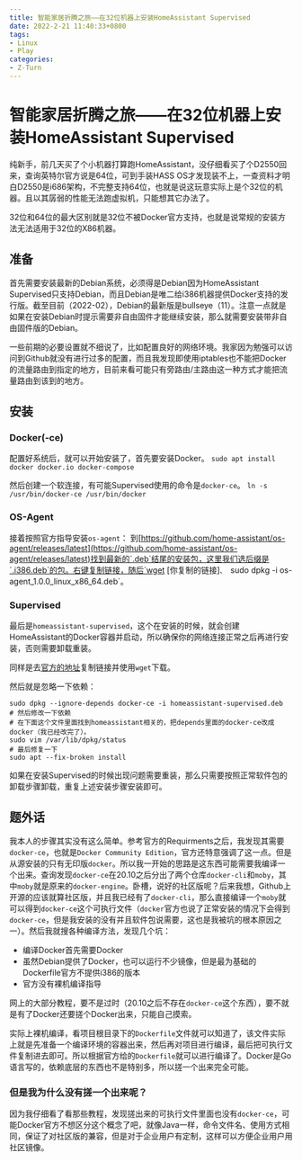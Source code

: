 ```yaml
---
title: 智能家居折腾之旅——在32位机器上安装HomeAssistant Supervised
date: 2022-2-21 11:40:33+0800
tags:
- Linux
- Play
categories:
- Z-Turn
---
```


# 智能家居折腾之旅——在32位机器上安装HomeAssistant Supervised
纯新手，前几天买了个小机器打算跑HomeAssistant，没仔细看买了个D2550回来，查询英特尔官方说是64位，可到手装HASS OS才发现装不上，一查资料才明白D2550是i686架构，不完整支持64位，也就是说这玩意实际上是个32位的机器。且以其孱弱的性能无法跑虚拟机，只能想其它办法了。

32位和64位的最大区别就是32位不被Docker官方支持，也就是说常规的安装方法无法适用于32位的X86机器。

<!--more-->
## 准备

首先需要安装最新的Debian系统，必须得是Debian因为HomeAssistant Supervised只支持Debian，而且Debian是唯二给i386机器提供Docker支持的发行版。截至目前（2022-02），Debian的最新版是bullseye（11）。注意一点就是如果在安装Debian时提示需要非自由固件才能继续安装，那么就需要安装带非自由固件版的Debian。

一些前期的必要设置就不细说了，比如配置良好的网络环境。我家因为勉强可以访问到Github就没有进行过多的配置，而且我发现即使用iptables也不能把Docker的流量路由到指定的地方，目前来看可能只有旁路由/主路由这一种方式才能把流量路由到该到的地方。

## 安装
### Docker(-ce)
配置好系统后，就可以开始安装了，首先要安装Docker。
`sudo apt install docker docker.io docker-compose`

然后创建一个软连接，有可能Supervised使用的命令是`docker-ce`。
`ln -s /usr/bin/docker-ce /usr/bin/docker`

### OS-Agent

接着按照官方指导安装`os-agent`：
到[https://github.com/home-assistant/os-agent/releases/latest](https://github.com/home-assistant/os-agent/releases/latest)找到最新的`.deb`结尾的安装包，这里我们选后缀是`.i386.deb`的包。右键复制链接，随后`wget [你复制的链接]`、
`sudo dpkg -i os-agent_1.0.0_linux_x86_64.deb`。

### Supervised

最后是`homeassistant-supervised`，这个在安装的时候，就会创建HomeAssistant的Docker容器并启动，所以确保你的网络连接正常之后再进行安装，否则需要卸载重装。

同样是去[官方的地址](https://github.com/home-assistant/supervised-installer/releases/)复制链接并使用`wget`下载。

然后就是忽略一下依赖：
```shell
sudo dpkg --ignore-depends docker-ce -i homeassistant-supervised.deb
# 然后修改一下依赖
# 在下面这个文件里面找到homeassistant相关的，把depends里面的docker-ce改成docker（我已经改完了）。
sudo vim /var/lib/dpkg/status
# 最后修复一下
sudo apt --fix-broken install
```
如果在安装Supervised的时候出现问题需要重装，那么只需要按照正常软件包的卸载步骤卸载，重复上述安装步骤安装即可。

## 题外话

我本人的步骤其实没有这么简单。参考官方的Requirments之后，我发现其需要`docker-ce`，也就是`Docker Community Edition`，官方还特意强调了这一点。但是从源安装的只有无印版`docker`。所以我一开始的思路是这东西可能需要我编译一个出来。查询发现`docker-ce`在20.10之后分出了两个仓库`docker-cli`和`moby`，其中`moby`就是原来的`docker-engine`。卧槽，说好的社区版呢？后来我想，Github上开源的应该就算社区版，并且我已经有了`docker-cli`，那么直接编译一个`moby`就可以得到`docker-ce`这个可执行文件（`docker`官方也说了正常安装的情况下会得到`docker-ce`，但是我安装的没有并且软件包说需要，这也是我被坑的根本原因之一）。然后我就搜各种编译方法，发现几个坑：

- 编译Docker首先需要Docker
- 虽然Debian提供了Docker，也可以运行不少镜像，但是最为基础的Dockerfile官方不提供i386的版本
- 官方没有裸机编译指导

网上的大部分教程，要不是过时（20.10之后不存在`docker-ce`这个东西），要不就是有了Docker还要搓个Docker出来，只能自己摸索。

实际上裸机编译，看项目根目录下的`Dockerfile`文件就可以知道了，该文件实际上就是先准备一个编译环境的容器出来，然后再对项目进行编译，最后把可执行文件复制进去即可。所以根据官方给的`Dockerfile`就可以进行编译了。Docker是Go语言写的，依赖底层的东西也不是特别多，所以搓一个出来完全可能。

### 但是我为什么没有搓一个出来呢？

因为我仔细看了看那些教程，发现搓出来的可执行文件里面也没有`docker-ce`，可能Docker官方不想区分这个概念了吧，就像Java一样，命令文件名、使用方式相同，保证了对社区版的兼容，但是对于企业用户有定制，这样可以方便企业用户用社区镜像。
